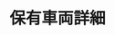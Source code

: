 ---
templateKey: 'vehicle_detail-page'
path: /business/vehicle_detail
image: /img/vehicle.jpg
title: 保有車両詳細
heading: Vehicle detail
subheading: Vehicle detail
---